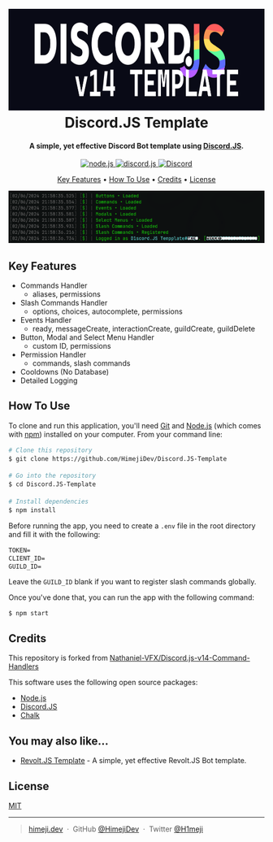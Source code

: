 <h1 align="center">
  <br>
  <a href="https://github.com/HimejiDev/Discord.JS-Template"><img src="assets\logo.png" alt="Discord.JS Template" height="200"></a>
  <br>
  Discord.JS Template
  <br>
</h1>

<h4 align="center">A simple, yet effective Discord Bot template using <a href="https://discord.js.org/" target="_blank">Discord.JS</a>.</h4>

<p align="center">
  <a href="https://nodejs.org/">
    <img src="https://img.shields.io/badge/node-v20.5.x-brightgreen?style=for-the-badge" alt="node.js">
  </a>
  <a href="https://discord.js.org/">
    <img src="https://img.shields.io/badge/discord.js-v14-blue?style=for-the-badge" alt="discord.js">
  </a>
  <a href="https://discord.gg/49rUCrxda9">
    <img src="https://img.shields.io/badge/💬-discord-red?style=for-the-badge"
    alt="Discord">
  </a>
</p>

<p align="center">
  <a href="#key-features">Key Features</a> •
  <a href="#how-to-use">How To Use</a> •
  <a href="#credits">Credits</a> •
  <a href="#license">License</a>
</p>

![screenshot](assets/console.png)

## Key Features

- Commands Handler
  - aliases, permissions
- Slash Commands Handler
  - options, choices, autocomplete, permissions
- Events Handler
  - ready, messageCreate, interactionCreate, guildCreate, guildDelete
- Button, Modal and Select Menu Handler
  - custom ID, permissions
- Permission Handler
  - commands, slash commands
- Cooldowns (No Database)
- Detailed Logging

## How To Use

To clone and run this application, you'll need [Git](https://git-scm.com) and [Node.js](https://nodejs.org/en/download/) (which comes with [npm](http://npmjs.com)) installed on your computer. From your command line:

```bash
# Clone this repository
$ git clone https://github.com/HimejiDev/Discord.JS-Template

# Go into the repository
$ cd Discord.JS-Template

# Install dependencies
$ npm install
```

Before running the app, you need to create a `.env` file in the root directory and fill it with the following:

```env
TOKEN=
CLIENT_ID=
GUILD_ID=
```

Leave the `GUILD_ID` blank if you want to register slash commands globally.

Once you've done that, you can run the app with the following command:

```bash
$ npm start
```

## Credits

This repository is forked from [Nathaniel-VFX/Discord.js-v14-Command-Handlers](https://github.com/Nathaniel-VFX/Discord.js-v14-Command-Handlers)

This software uses the following open source packages:

- [Node.js](https://nodejs.org/)
- [Discord.JS](https://discord.js.org/)
- [Chalk](https://www.npmjs.com/package/chalk)

## You may also like...

- [Revolt.JS Template](https://github.com/HimejiDev/Revolt.JS-Template) - A simple, yet effective Revolt.JS Bot template.

## License

[MIT](LICENSE)

---

> [himeji.dev](https://www.himeji.dev/) &nbsp;&middot;&nbsp;
> GitHub [@HimejiDev](https://github.com/HimejiDev) &nbsp;&middot;&nbsp;
> Twitter [@H1meji](https://twitter.com/H1m3ji)
